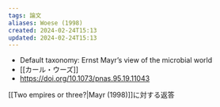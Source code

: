 ```yaml
---
tags: 論文
aliases: Woese (1998)
created: 2024-02-24T15:13
updated: 2024-02-24T15:13
---
```


- Default taxonomy: Ernst Mayr’s view of the microbial world
- [[カール・ウーズ]]
- https://doi.org/10.1073/pnas.95.19.11043

[[Two empires or three?|Mayr (1998)]]に対する返答